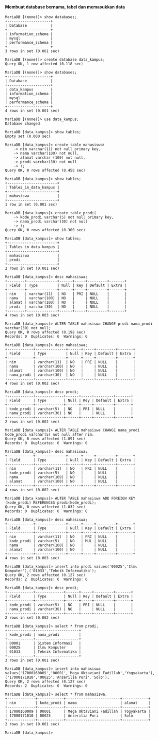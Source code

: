 #### Membuat database bernama, tabel dan memasukkan data


    MariaDB [(none)]> show databases;
    +--------------------+
    | Database           |
    +--------------------+
    | information_schema |
    | mysql              |
    | performance_schema |
    +--------------------+
    3 rows in set (0.001 sec)

    MariaDB [(none)]> create database data_kampus;
    Query OK, 1 row affected (0.118 sec)

    MariaDB [(none)]> show databases;
    +--------------------+
    | Database           |
    +--------------------+
    | data_kampus        |
    | information_schema |
    | mysql              |
    | performance_schema |
    +--------------------+
    4 rows in set (0.001 sec)

    MariaDB [(none)]> use data_kampus;
    Database changed

    MariaDB [data_kampus]> show tables;
    Empty set (0.000 sec)

    MariaDB [data_kampus]> create table mahasiswa(
        -> nim varchar(11) not null primary key,
        -> nama varchar(100) not null,
        -> alamat varchar (100) not null,
        -> prodi varchar(30) not null
        -> );
    Query OK, 0 rows affected (0.458 sec)

    MariaDB [data_kampus]> show tables;
    +-----------------------+
    | Tables_in_data_kampus |
    +-----------------------+
    | mahasiswa             |
    +-----------------------+
    1 row in set (0.001 sec)

    MariaDB [data_kampus]> create table prodi(
        -> kode_prodi varchar(5) not null primary key,
        -> nama_prodi varchar(30) not null
        -> );
    Query OK, 0 rows affected (0.300 sec)

    MariaDB [data_kampus]> show tables;
    +-----------------------+
    | Tables_in_data_kampus |
    +-----------------------+
    | mahasiswa             |
    | prodi                 |
    +-----------------------+
    2 rows in set (0.001 sec)

    MariaDB [data_kampus]> desc mahasiswa;
    +--------+--------------+------+-----+---------+-------+
    | Field  | Type         | Null | Key | Default | Extra |
    +--------+--------------+------+-----+---------+-------+
    | nim    | varchar(11)  | NO   | PRI | NULL    |       |
    | nama   | varchar(100) | NO   |     | NULL    |       |
    | alamat | varchar(100) | NO   |     | NULL    |       |
    | prodi  | varchar(30)  | NO   |     | NULL    |       |
    +--------+--------------+------+-----+---------+-------+
    4 rows in set (0.003 sec)

    MariaDB [data_kampus]> ALTER TABLE mahasiswa CHANGE prodi nama_prodi varchar(30) not null;
    Query OK, 0 rows affected (0.198 sec)
    Records: 0  Duplicates: 0  Warnings: 0

    MariaDB [data_kampus]> desc mahasiswa;
    +------------+--------------+------+-----+---------+-------+
    | Field      | Type         | Null | Key | Default | Extra |
    +------------+--------------+------+-----+---------+-------+
    | nim        | varchar(11)  | NO   | PRI | NULL    |       |
    | nama       | varchar(100) | NO   |     | NULL    |       |
    | alamat     | varchar(100) | NO   |     | NULL    |       |
    | nama_prodi | varchar(30)  | NO   |     | NULL    |       |
    +------------+--------------+------+-----+---------+-------+
    4 rows in set (0.002 sec)

    MariaDB [data_kampus]> desc prodi;
    +------------+-------------+------+-----+---------+-------+
    | Field      | Type        | Null | Key | Default | Extra |
    +------------+-------------+------+-----+---------+-------+
    | kode_prodi | varchar(5)  | NO   | PRI | NULL    |       |
    | nama_prodi | varchar(30) | NO   |     | NULL    |       |
    +------------+-------------+------+-----+---------+-------+
    2 rows in set (0.002 sec)

    MariaDB [data_kampus]> ALTER TABLE mahasiswa CHANGE nama_prodi kode_prodi varchar(5) not null after nim;
    Query OK, 0 rows affected (1.091 sec)              
    Records: 0  Duplicates: 0  Warnings: 0

    MariaDB [data_kampus]> desc mahasiswa;
    +------------+--------------+------+-----+---------+-------+
    | Field      | Type         | Null | Key | Default | Extra |
    +------------+--------------+------+-----+---------+-------+
    | nim        | varchar(11)  | NO   | PRI | NULL    |       |
    | kode_prodi | varchar(5)   | NO   |     | NULL    |       |
    | nama       | varchar(100) | NO   |     | NULL    |       |
    | alamat     | varchar(100) | NO   |     | NULL    |       |
    +------------+--------------+------+-----+---------+-------+
    4 rows in set (0.002 sec)

    MariaDB [data_kampus]> ALTER TABLE mahasiswa ADD FOREIGN KEY (kode_prodi) REFERENCES prodi(kode_prodi);
    Query OK, 0 rows affected (1.032 sec)              
    Records: 0  Duplicates: 0  Warnings: 0

    MariaDB [data_kampus]> desc mahasiswa;
    +------------+--------------+------+-----+---------+-------+
    | Field      | Type         | Null | Key | Default | Extra |
    +------------+--------------+------+-----+---------+-------+
    | nim        | varchar(11)  | NO   | PRI | NULL    |       |
    | kode_prodi | varchar(5)   | NO   | MUL | NULL    |       |
    | nama       | varchar(100) | NO   |     | NULL    |       |
    | alamat     | varchar(100) | NO   |     | NULL    |       |
    +------------+--------------+------+-----+---------+-------+
    4 rows in set (0.003 sec)

    MariaDB [data_kampus]> insert into prodi values('00025','Ilmu Komputer'),('01033','Teknik Informatika');
    Query OK, 2 rows affected (0.127 sec)
    Records: 2  Duplicates: 0  Warnings: 0

    MariaDB [data_kampus]> desc prodi;
    +------------+-------------+------+-----+---------+-------+
    | Field      | Type        | Null | Key | Default | Extra |
    +------------+-------------+------+-----+---------+-------+
    | kode_prodi | varchar(5)  | NO   | PRI | NULL    |       |
    | nama_prodi | varchar(30) | NO   |     | NULL    |       |
    +------------+-------------+------+-----+---------+-------+
    2 rows in set (0.002 sec)

    MariaDB [data_kampus]> select * from prodi;
    +------------+--------------------+
    | kode_prodi | nama_prodi         |
    +------------+--------------------+
    | 00001      | Sistem Informasi   |
    | 00025      | Ilmu Komputer      |
    | 01033      | Teknik Informatika |
    +------------+--------------------+
    3 rows in set (0.001 sec)

    MariaDB [data_kampus]> insert into mahasiswa values('17000160009','00001','Mega Oktaviani Fadillah','Yogyakarta'),('17000171010','00025','Anzerilia Puri','Solo');
    Query OK, 2 rows affected (0.127 sec)
    Records: 2  Duplicates: 0  Warnings: 0

    MariaDB [data_kampus]> select * from mahasiswa;
    +-------------+------------+-------------------------+------------+
    | nim         | kode_prodi | nama                    | alamat     |
    +-------------+------------+-------------------------+------------+
    | 17000160009 | 00001      | Mega Oktaviani Fadillah | Yogyakarta |
    | 17000171010 | 00025      | Anzerilia Puri          | Solo       |
    +-------------+------------+-------------------------+------------+
    2 rows in set (0.001 sec)

    MariaDB [data_kampus]> 
